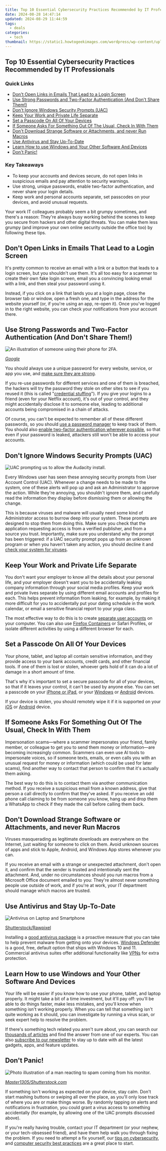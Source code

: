 ```yaml
---
title: Top 10 Essential Cybersecurity Practices Recommended by IT Professionals
date: 2024-08-28 14:47:14
updated: 2024-08-29 11:44:59
tags:
  - deals
categories:
  - tech
thumbnail: https://static1.howtogeekimages.com/wordpress/wp-content/uploads/2024/04/a-man-using-a-laptop-with-a-tip-symbol-in-the-center.jpg
---
```


## Top 10 Essential Cybersecurity Practices Recommended by IT Professionals

### Quick Links

* [Don't Open Links in Emails That Lead to a Login Screen](https://unlock-android.techidaily.com/full-tutorial-to-bypass-your-honor-magic-vs-2-face-lock-by-drfone-android/)
* [Use Strong Passwords and Two-Factor Authentication (And Don't Share Them!)](https://www.howtogeek.com/10-security-tips-your-it-department-wishes-youd-follow/#use-strong-passwords-and-two-factor-authentication-and-don-39-t-share-them)
* [Don't Ignore Windows Security Prompts (UAC)](https://www.howtogeek.com/10-security-tips-your-it-department-wishes-youd-follow/#don-39-t-ignore-windows-security-prompts-uac)
* [Keep Your Work and Private Life Separate](https://location-social.techidaily.com/how-to-sharefake-location-on-whatsapp-for-infinix-smart-7-hd-drfone-by-drfone-virtual-android/)
* [Set a Passcode On All Of Your Devices](https://youtube-zero.techidaily.com/n-2024-distinguishing-between-youtube-content-control-and-creative-commons-flexibility/)
* [If Someone Asks For Something Out Of The Usual, Check In With Them](https://youtube-videos.techidaily.com/new-chuckle-factory-designing-7-video-ideas-for-humorists/)
* [Don't Download Strange Software or Attachments, and never Run Macros](https://extra-resources.techidaily.com/in-2024-concealed-crusaders-conflict-with-clarion-champion/)
* [Use Antivirus and Stay Up-To-Date](https://tiktok-clips.techidaily.com/leading-earnings-estimation-tools-for-tiktok-pros-for-2024/)
* [Learn How to use Windows and Your Other Software And Devices](https://digital-screen-recording.techidaily.com/new-in-2024-top-5-recorder-picks-to-freeze-your-web-wanderings-in-time/)
* [Don't Panic!](https://ios-unlock.techidaily.com/resolve-your-iphone-12-mini-keeps-asking-for-outlook-password-by-drfone-ios/)

### Key Takeaways

* To keep your accounts and devices secure, do not open links in suspicious emails and pay attention to security warnings.
* Use strong, unique passwords, enable two-factor authentication, and never share your login details.
* Keep work and personal accounts separate, set passcodes on your devices, and avoid unusual requests.

 Your work IT colleagues probably seem a bit grumpy sometimes, and there's a reason: They're always busy working behind the scenes to keep you secure from hackers and other digital threats. You can make them less grumpy (and improve your own online security outside the office too) by following these tips.

##  Don't Open Links in Emails That Lead to a Login Screen

 It's pretty common to receive an email with a link or a button that leads to a login screen, but you shouldn't use them. It's all too easy for a scammer to create their own fake login screen, email you a convincing looking email with a link, and then steal your password using it.

 Instead, if you click on a link that lands you at a login page, close the browser tab or window, open a fresh one, and type in the address for the website yourself (or, if you're using an app, re-open it). Once you've logged in to the right website, you can check your notifications from your account there.

##  Use Strong Passwords and Two-Factor Authentication (And Don't Share Them!)

![An illustration of someone using their phone for 2FA.](https://static1.howtogeekimages.com/wordpress/wp-content/uploads/2021/08/586e508f.png) 

_[Google](https://www.google.com/landing/2step/#tab=why-you-need-it)_

 You should always use a unique password for every website, service, or app you use, and [make sure they are strong](https://extra-hints.techidaily.com/crafting-authenticity-in-client-testimonial-videos-for-2024/).

 If you re-use passwords for different services and one of them is breached, the hackers will try the password they stole on other sites to see if you reused it (this is called "[credential stuffing](https://screen-capture.techidaily.com/top-10-must-have-terraria-extensions-for-2024/)"). If you give your logins to a friend (even for your Netflix account), it's out of your control, and they might accidentally disclose it to someone else, leading to additional accounts being compromised in a chain of attacks.

 Of course, you can't be expected to remember all of these different passwords, so you should [use a password manager](https://facebook-video-content.techidaily.com/updated-how-to-create-facebook-video-ads-with-free-video-creation-kit-for-2024/) to keep track of them. You should also [enable two-factor authentication wherever possible](https://extra-approaches.techidaily.com/updated-premiere-visionary-film-glimpses/), so that even if your password is leaked, attackers still won't be able to access your accounts.

##  Don't Ignore Windows Security Prompts (UAC)

![UAC prompting us to allow the Audacity install.](https://static1.howtogeekimages.com/wordpress/wp-content/uploads/2023/10/uac-audacity.png) 

 Every Windows user has seen these annoying security prompts from User Account Control (UAC). Whenever a change needs to be made to the system, one of these alerts will pop up and ask an Administrator to approve the action. While they're annoying, you shouldn't ignore them, and carefully read the information they display before dismissing them or allowing the change.

 This is because viruses and malware will usually need some kind of Administrator access to burrow deep into your system. These prompts are designed to stop them from doing this. Make sure you check that the application requesting access is from a verified publisher, and from a source you trust. Importantly, make sure you understand why the prompt has been triggered: if a UAC security prompt pops up from an unknown program or when you haven't taken any action, you should decline it and [check your system for viruses](https://fox-hovers.techidaily.com/new-2024-approved-discover-the-power-of-a-different-voice-easy-alteration-guide-for-free-fire-players-free/).

##  Keep Your Work and Private Life Separate

 You don't want your employer to know all the details about your personal life, and your employer doesn't want you to be accidentally leaking company information through your social media profiles. Keep your work and private lives separate by using different email accounts and profiles for each. This helps prevent information from leaking, for example, by making it more difficult for you to accidentally put your dating schedule in the work calendar, or email a sensitive financial report to your yoga class.

 The most effective way to do this is to create [separate user accounts](https://remote-screen-capture.techidaily.com/updated-screen-recording-mastery-with-lenovo-gear-for-2024/) on your computer. You can also use [Firefox Containers](https://android-location-track.techidaily.com/in-2024-top-4-ways-to-trace-huawei-nova-y91-location-drfone-by-drfone-virtual-android/) or Safari Profiles, or isolate different activities by using a different browser for each.

##  Set a Passcode On All Of Your Devices

 Your phone, tablet, and laptop all contain sensitive information, and they provide access to your bank accounts, credit cards, and other financial tools. If one of them is lost or stolen, whoever gets hold of it can do a lot of damage in a short amount of time.

 That's why it's important to set a secure passcode for all of your devices, so that if it leaves your control, it can't be used by anyone else. You can set a passcode on your [iPhone or iPad](https://driver-download.techidaily.com/compatible-with-windows-1087-logitech-brio-webcam-installation-software-and-driver-downloads/), or your [Windows](https://fox-http.techidaily.com/expert-strategies-pcmobile-filters-for-professional-results/) or [Android](https://android-location-track.techidaily.com/top-9-realme-note-50-monitoring-apps-for-parental-controls-drfone-by-drfone-virtual-android/) devices.

 If your device is stolen, you should remotely wipe it if it is supported on your [iOS](https://facebook-record-videos.techidaily.com/video-content-battlefront-short-form-supremacy-youtubes-vs-tiktoks-for-2024/) or [Android](https://some-techniques.techidaily.com/incor-writes-photo-kinetic-vibrance-for-2024/) device.

##  If Someone Asks For Something Out Of The Usual, Check In With Them

 Impersonation scams—where a scammer impersonates your friend, family member, or colleague to get you to send them money or information—are becoming increasingly common. Scammers can even use AI tools to impersonate voices, so if someone texts, emails, or even calls you with an unusual request for money or information (which could be used for later scams), find another way to contact that person to confirm that it's actually them asking.

 The best way to do this is to contact them via another communication method. If you receive a suspicious email from a known address, give that person a call directly to confirm that they've asked. If you receive an odd phone call claiming to be from someone you know, hang up and drop them a WhatsApp to check if they made the call before calling them back.

##  Don't Download Strange Software or Attachments, and never Run Macros

 Viruses masquerading as legitimate downloads are everywhere on the Internet, just waiting for someone to click on them. Avoid unknown sources of apps and stick to Apple, Android, and Windows App stores whenever you can.

 If you receive an email with a strange or unexpected attachment, don't open it, and confirm that the sender is trusted and intentionally sent the attachment. And, under no circumstances should you run macros from a Microsoft Office document emailed to you: They're almost never something people use outside of work, and if you're at work, your IT department should manage which macros are trusted.

##  Use Antivirus and Stay Up-To-Date

![Antivirus on Laptop and Smartphone](https://static1.howtogeekimages.com/wordpress/wp-content/uploads/2019/12/antivirus-on-laptop-smartphone.jpg) 

[Shutterstock/Rawpixel](https://www.shutterstock.com/image-photo/antivirus-alert-firewall-hacker-protection-safety-424650670?src=238a3caf-f9da-4497-92aa-c65983b6fce5-1-1)

 Installing a [good antivirus package](https://video-capture.techidaily.com/2024-approved-nvidia-game-capturer-simple-gaming-sessions/) is a proactive measure that you can take to help prevent malware from getting onto your devices. [Windows Defender](https://change-location.techidaily.com/top-15-augmented-reality-games-like-pokemon-go-to-play-on-vivo-y27-5g-drfone-by-drfone-virtual-android/) is a good, free, default option that ships with Windows 10 and 11\. Commercial antivirus suites offer additional functionality like [VPNs](https://extra-guidance.techidaily.com/2024-approved-masterclass-in-3d-color-grading-with-custom-luts/) for extra protection.

##  Learn How to use Windows and Your Other Software And Devices

 Your life will be easier if you know how to use your phone, tablet, and laptop properly. It might take a bit of a time investment, but it'll pay off: you'll be able to do things faster, make less mistakes, and you'll know when something isn't working properly. When you can tell that something isn't quite working as it should, you can investigate by running a virus scan, or seek expert help to resolve the problem.

 If there's something tech related you aren't sure about, you can search our [thousands of articles](https://desktop-recording.techidaily.com/2024-approved-ace-the-art-of-game-recordings-in-windows-11/) and find the answer from one of our experts. You can also [subscribe to our newsletter](https://fox-that.techidaily.com/effective-solutions-to-reactivate-your-imessage-on-an-iphone/) to stay up to date with all the latest gadgets, apps, and feature updates.

##  Don't Panic!

![Photo illustration of a man reacting to spam coming from his monitor.](https://static1.howtogeekimages.com/wordpress/wp-content/uploads/2021/12/spam_guy.jpg) 

_[Master1305/Shutterstock.com](https://www.shutterstock.com/image-photo/young-stressed-handsome-businessman-working-desk-1071449234)_

 If something isn't working as expected on your device, stay calm. Don't start mashing buttons or swiping all over the place, as you'll only lose track of where you are or make things worse. By randomly tapping on alerts and notifications in frustration, you could grant a virus access to something accidentally (for example, by allowing one of the UAC prompts discussed above).

 If you're really having trouble, contact your IT department (or your nephew, or your tech-obsessed friend), and have them help walk you through fixing the problem. If you need to attempt a fix yourself, our [tips on cybersecurity](https://extra-tips.techidaily.com/mastering-mobile-alter-picture-size-on-iphone-easefully/), and [computer security best practices](https://vp-tips.techidaily.com/updated-revolutionizing-classic-images-a-guide-to-enhancing-vhs-photos-on-pcs/) are a great place to start.

<ins class="adsbygoogle"
     style="display:block"
     data-ad-format="autorelaxed"
     data-ad-client="ca-pub-7571918770474297"
     data-ad-slot="1223367746"></ins>



<ins class="adsbygoogle"
     style="display:block"
     data-ad-client="ca-pub-7571918770474297"
     data-ad-slot="8358498916"
     data-ad-format="auto"
     data-full-width-responsive="true"></ins>
